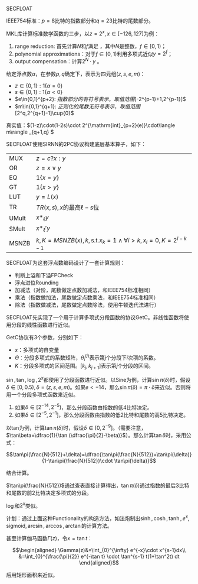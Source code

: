 SECFLOAT

IEEE754标准：$p=8$比特的指数部分和$q=23$比特的尾数部分。

MKL库计算标准数学函数的三步，以$z=2^x,x\in[-126,127]$为例：

1. range reduction: 首先计算$N$和$f$满足 ，其中$N$是整数，$f\in[0,1)$；
2. polynomial approximations：对于$f\in[0,1)$利用多项式近似$y=2^f$；
3. output compensation：计算$2^N\cdot y$ 。

给定浮点数$\alpha$，在参数$p,q$确定下，表示为四元组$(z,s,e,m)$：

- $z\in\{0,1\}:1\{\alpha=0\}$
- $s\in\{0,1\}:1\{\alpha<0\}$
- $e\in\{0,1\}^{p+2}: $指数部分的有符号表示，取值范围$[-2^{p-1}+1,2^{p-1}]$
- $m\in\{0,1\}^{q+1}: $正则化的尾数无符号表示，取值范围$[2^q,2^{q+1}-1]\cup\{0\}$

真实值：$(1-z)\cdot(1-2s)\cdot 2^{\mathrm{int}_{p+2}(e)}\cdot\langle m\rangle _{q+1,q} $

SECFLOAT使用SIRNN的2PC协议构建底层基本算子，如下：

|||
|-|-|
|MUX|$z=c?x:y$|
|OR|$z=x\lor y$|
|EQ|$1\{x=y\}$|
|GT|$1\{x>y\}$|
|LUT|$y=L(x)$|
|TR|$TR(x,s),x$的最高$\ell-s$位|
|UMult|$x*_\ell y$|
|SMult|$x*_\ell'y$|
|MSNZB|$k,K=MSNZB(x),k,\text{s.t.} x_k=1\land \forall i>k,x_i=0,K=2^{l-k-1}$|

SECFLOAT为这套浮点数编码设计了一套计算规则：

- 判断上溢和下溢FPCheck
- 浮点进位Rounding
- 加减法（对阶，尾数做定点数加减法，和IEEE754标准相同）
- 乘法（指数做加法，尾数做定点数乘法，和IEEE754标准相同）
- 除法（指数做减法，尾数做定点数除法，使用牛顿迭代法进行）

SECFLOAT先实现了一个用于计算多项式分段函数的协议GetC。非线性函数将使用分段的线性函数进行近似。


GetC协议有$3$个参数，分别如下：

- $x$：多项式的自变量
- $\Theta$：分段多项式的系数矩阵，$\theta_{i}^{(j)}$表示第$j$个分段下$i$次项的系数。
- $K$：分段多项式的区间范围。$[k_j,k_{j+1}]$表示第$j$个分段的区间。

$\sin,\tan,\log,2^x$都使用了分段函数进行近似。以Sine为例，计算$\sin \pi(\delta)$时，假设$\delta\in[0,0.5),\delta=(z,s,e,m)$。如果$e<-14$，那么$\sin \pi(\delta)=\pi\cdot\delta$来近似。否则将用一个分段多项式函数来近似。

1. 如果$\delta \in[2^{-14},2^{-5})$，那么分段函数由指数的低$4$比特决定。
2. 如果$\delta \in[2^{-5},2^{-1}]$，那么分段函数由指数的低$2$比特和尾数的高$5$比特决定。

以tan为例，计算$\tan \pi(\delta)$时，假设$\delta\in[0,2^{-9}]$。（需要注意，$\tan\beta=\dfrac{1}{\tan (\dfrac{\pi}{2}-\beta)}$）。那么计算$\tan\delta$时，采用公式：

$$\tan\pi(\frac{N}{512}+\delta)=\dfrac{\tan\pi(\frac{N}{512})+\tan\pi(\delta)}{1-\tan\pi(\frac{N}{512})\cdot \tan\pi(\delta)}$$

结合计算。

$\tan\pi(\frac{N}{512})$通过查表直接计算得出，$\tan\pi(\delta)$通过指数的最后$3$比特和尾数的前$2$比特决定多项式的分段。

$\log$和$2^x$类似。

计划：通过上面这种Functionality的构造方法，如法炮制出$\sinh,\cosh,\tanh,e^x,\text{sigmoid},\arcsin,\arccos,\arctan$的计算方法。

甚至计算伽马函数$\Gamma(z)$，令$x=\tan t$：

$$\begin{aligned}
\Gamma(z)&=\int_{0}^{\infty} e^{-x}\cdot x^{s-1}dx\\
&=\int_{0}^{\frac{\pi}{2}} e^{-\tan t} \cdot \tan^{s-1} t(1+\tan^2t) dt
\end{aligned}$$

后用矩形面积来近似。